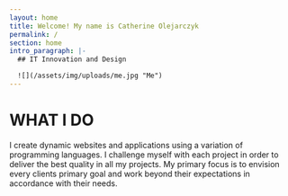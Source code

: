 ```yaml
---
layout: home
title: Welcome! My name is Catherine Olejarczyk
permalink: /
section: home
intro_paragraph: |-
  ## IT Innovation and Design

  ![](/assets/img/uploads/me.jpg "Me")
---
```

# **WHAT I DO**

I create dynamic websites and applications using a variation of programming languages. I challenge myself with each project in order to deliver the best quality in all my projects. My primary focus is to envision every clients primary goal and work beyond their expectations in accordance with their needs.
